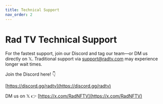 ```yaml
---
title: Technical Support
nav_order: 2
---
```

# Rad TV Technical Support

For the fastest support, join our Discord and tag our team—or DM us directly on 𝕏. Traditional support via [support@radtv.com](mailto:support@radtv.com) may experience longer wait times.

Join the Discord here! 👇

[https://discord.gg/radtv](https://discord.gg/radtv)

DM us on 𝕏 👉 [https://x.com/RadNFTV](https://x.com/RadNFTV)